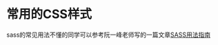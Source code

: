 # 常用的CSS样式

sass的常见用法不懂的同学可以参考阮一峰老师写的一篇文章[SASS用法指南](http://www.ruanyifeng.com/blog/2012/06/sass.html)

